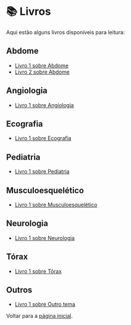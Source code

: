# 📚 Livros

Aqui estão alguns livros disponíveis para leitura:

## Abdome
- [Livro 1 sobre Abdome](./livro1.pdf)
- [Livro 2 sobre Abdome](./livro2.pdf)

## Angiologia
- [Livro 1 sobre Angiologia](./livro3.pdf)

## Ecografia
- [Livro 1 sobre Ecografia](./livro4.pdf)

## Pediatria
- [Livro 1 sobre Pediatria](./livro5.pdf)

## Musculoesquelético
- [Livro 1 sobre Musculoesquelético](./livro6.pdf)

## Neurologia
- [Livro 1 sobre Neurologia](./livro7.pdf)

## Tórax
- [Livro 1 sobre Tórax](./livro8.pdf)

## Outros
- [Livro 1 sobre Outro tema](./livro9.pdf)

Voltar para a [página inicial](../index.html).
